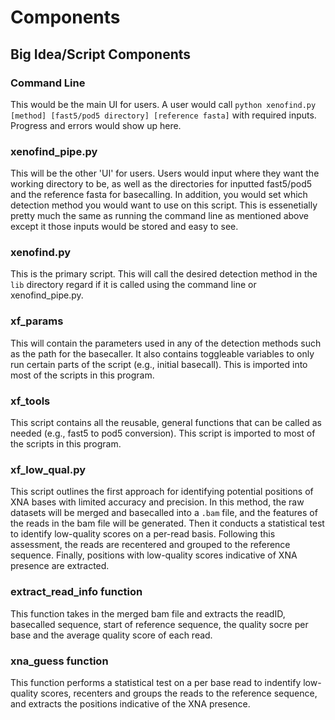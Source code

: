 # Components

## Big Idea/Script Components 

### Command Line 
This would be the main UI for users. A user would call ```python xenofind.py [method] [fast5/pod5 directory] [reference fasta]``` with required inputs. Progress and errors would show up here.

### xenofind_pipe.py 
This will be the other 'UI' for users. Users would input where they want the working directory to be, as well as the directories for inputted fast5/pod5 and the reference fasta for basecalling. In addition, you would set which detection method you would want to use on this script. This is essenetially pretty much the same as running the command line as mentioned above except it those inputs would be stored and easy to see. 

### xenofind.py
This is the primary script. This will call the desired detection method in the ```lib``` directory regard if it is called using the command line or xenofind_pipe.py. 

### xf_params
This will contain the parameters used in any of the detection methods such as the path for the basecaller. It also contains toggleable variables to only run certain parts of the script (e.g., initial basecall). This is imported into most of the scripts in this program. 

### xf_tools 
This script contains all the reusable, general functions that can be called as needed (e.g., fast5 to pod5 conversion). This script is imported to most of the scripts in this program. 

### xf_low_qual.py
This script outlines the first approach for identifying potential positions of XNA bases with limited accuracy and precision. In this method, the raw datasets will be merged and basecalled into a ```.bam``` file, and the features of the reads in the bam file will be generated. Then it conducts a statistical test to identify low-quality scores on a per-read basis. Following this assessment, the reads are recentered and grouped to the reference sequence. Finally, positions with low-quality scores indicative of XNA presence are extracted.

### extract_read_info function
This function takes in the merged bam file and extracts the readID, basecalled sequence, start of reference sequence, the quality socre per base and the average quality score of each read.

### xna_guess function
This function performs a statistical test on a per base read to indentify low-quality scores, recenters and groups the reads to the reference sequence, and extracts the positions indicative of the XNA presence.